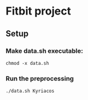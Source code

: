 # Fitbit project

## Setup

### Make data.sh executable:

` chmod -x data.sh `

### Run the preprocessing

` ./data.sh Kyriacos `
